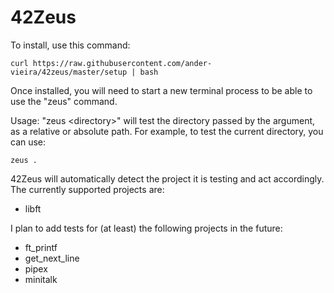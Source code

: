 # 42Zeus

To install, use this command:

	curl https://raw.githubusercontent.com/ander-vieira/42zeus/master/setup | bash

Once installed, you will need to start a new terminal process to be able to use the "zeus" command.

Usage: "zeus \<directory\>" will test the directory passed by the argument, as a relative or absolute path. For example, to test the current directory, you can use:

	zeus .

42Zeus will automatically detect the project it is testing and act accordingly. The currently supported projects are:

- libft

I plan to add tests for (at least) the following projects in the future:

- ft_printf
- get_next_line
- pipex
- minitalk